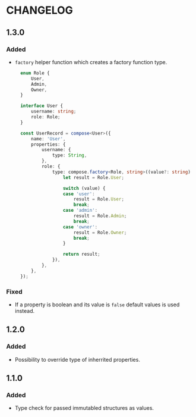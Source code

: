 # CHANGELOG

## 1.3.0
### Added
* ``factory`` helper function which creates a factory function type.
  ```typescript
    enum Role {
        User,
        Admin,
        Owner,
    }

    interface User {
        username: string;
        role: Role;
    }

    const UserRecord = compose<User>({
        name: 'User',
        properties: {
            username: {
                type: String,
            },
            role: {
                type: compose.factory<Role, string>((value?: string) => {
                    let result = Role.User;

                    switch (value) {
                    case 'user':
                        result = Role.User;
                        break;
                    case 'admin':
                        result = Role.Admin;
                        break;
                    case 'owner':
                        result = Role.Owner;
                        break;
                    }

                    return result;
                }),
            },
        },
    });
  ```






### Fixed
* If a property is boolean and its value is ``false`` default values is used instead.

## 1.2.0

### Added
* Possibility to override type of inherrited properties.

## 1.1.0

### Added
* Type check for passed immutabled structures as values.